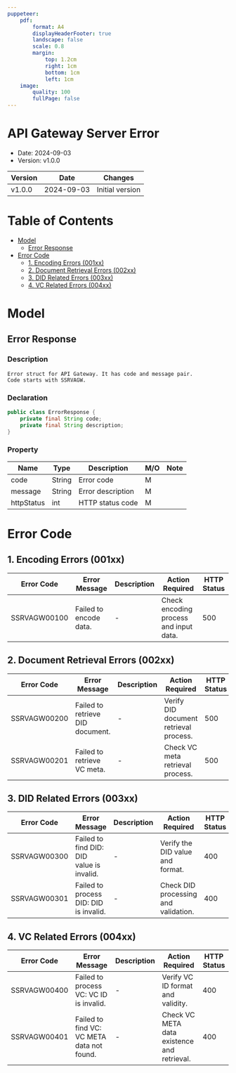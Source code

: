 ```yaml
---
puppeteer:
    pdf:
        format: A4
        displayHeaderFooter: true
        landscape: false
        scale: 0.8
        margin:
            top: 1.2cm
            right: 1cm
            bottom: 1cm
            left: 1cm
    image:
        quality: 100
        fullPage: false
---
```


API Gateway Server Error
==

- Date: 2024-09-03
- Version: v1.0.0

| Version          | Date       | Changes                  |
| ---------------- | ---------- | ------------------------ |
| v1.0.0  | 2024-09-03 | Initial version          |

<div style="page-break-after: always;"></div>

# Table of Contents
- [Model](#model)
  - [Error Response](#error-response)
- [Error Code](#error-code)
  - [1. Encoding Errors (001xx)](#1-encoding-errors-001xx)
  - [2. Document Retrieval Errors (002xx)](#2-document-retrieval-errors-002xx)
  - [3. DID Related Errors (003xx)](#3-did-related-errors-003xx)
  - [4. VC Related Errors (004xx)](#4-vc-related-errors-004xx)


# Model
## Error Response

### Description
```
Error struct for API Gateway. It has code and message pair.
Code starts with SSRVAGW.
```

### Declaration
```java
public class ErrorResponse {
    private final String code;
    private final String description;
}
```

### Property

| Name        | Type   | Description                   | **M/O** | **Note** |
|-------------|--------|-------------------------------|---------| -------- |
| code        | String | Error code                    | M       |          | 
| message     | String | Error description             | M       |          |
| httpStatus  | int    | HTTP status code              | M       |          |

# Error Code

## 1. Encoding Errors (001xx)

| Error Code       | Error Message              | Description | Action Required                        | HTTP Status |
|------------------|----------------------------|-------------|----------------------------------------|-------------|
| SSRVAGW00100     | Failed to encode data.     | -           | Check encoding process and input data. | 500         |

## 2. Document Retrieval Errors (002xx)

| Error Code       | Error Message                    | Description | Action Required                        | HTTP Status |
|------------------|----------------------------------|-------------|----------------------------------------|-------------|
| SSRVAGW00200     | Failed to retrieve DID document. | -           | Verify DID document retrieval process. | 500         |
| SSRVAGW00201     | Failed to retrieve VC meta.      | -           | Check VC meta retrieval process.       | 500         |

## 3. DID Related Errors (003xx)

| Error Code       | Error Message                                  | Description | Action Required                      | HTTP Status |
|------------------|------------------------------------------------|-------------|--------------------------------------|-------------|
| SSRVAGW00300     | Failed to find DID: DID value is invalid.      | -           | Verify the DID value and format.     | 400         |
| SSRVAGW00301     | Failed to process DID: DID is invalid.         | -           | Check DID processing and validation. | 400         |

## 4. VC Related Errors (004xx)

| Error Code       | Error Message                                  | Description | Action Required                            | HTTP Status |
|------------------|------------------------------------------------|-------------|------------------------------------------|-------------|
| SSRVAGW00400     | Failed to process VC: VC ID is invalid.        | -           | Verify VC ID format and validity.          | 400         |
| SSRVAGW00401     | Failed to find VC: VC META data not found.     | -           | Check VC META data existence and retrieval.| 400         |
